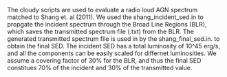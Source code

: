 The cloudy scripts are used to evaluate a radio loud AGN spectrum matched to Shang et. al (2011). 
We used the shang_incident_sed.in to propgate the incident spectrum through the Broad Line Regions (BLR), which saves the transmitted spectrum file (.txt) from the BLR.
The generated transmitted spectrum file is used in by the shang_final_sed.in. to obtain the final SED.
The incident SED has a total luminosity of 10^45 erg/s, and all the components can be easily scaled for differnet luminosities. 
We assume a covering factor of 30% for the BLR, and thus the final SED constitues 70% of the incident and 30% of the transmitted value.
